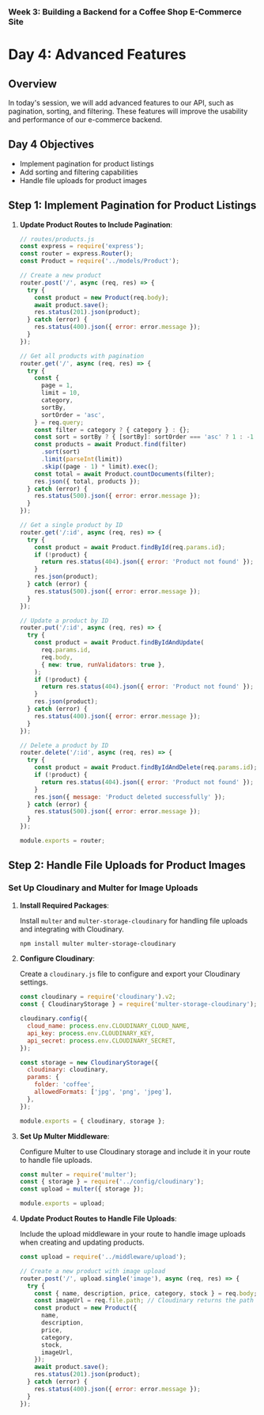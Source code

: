 ### Week 3: Building a Backend for a Coffee Shop E-Commerce Site

# Day 4: Advanced Features

## Overview

In today's session, we will add advanced features to our API, such as pagination, sorting, and filtering. These features will improve the usability and performance of our e-commerce backend.

## Day 4 Objectives

- Implement pagination for product listings
- Add sorting and filtering capabilities
- Handle file uploads for product images

## Step 1: Implement Pagination for Product Listings

1. **Update Product Routes to Include Pagination**:

   ```js
   // routes/products.js
   const express = require('express');
   const router = express.Router();
   const Product = require('../models/Product');

   // Create a new product
   router.post('/', async (req, res) => {
     try {
       const product = new Product(req.body);
       await product.save();
       res.status(201).json(product);
     } catch (error) {
       res.status(400).json({ error: error.message });
     }
   });

   // Get all products with pagination
   router.get('/', async (req, res) => {
     try {
       const {
         page = 1,
         limit = 10,
         category,
         sortBy,
         sortOrder = 'asc',
       } = req.query;
       const filter = category ? { category } : {};
       const sort = sortBy ? { [sortBy]: sortOrder === 'asc' ? 1 : -1 } : {};
       const products = await Product.find(filter)
         .sort(sort)
         .limit(parseInt(limit))
         .skip((page - 1) * limit).exec();
       const total = await Product.countDocuments(filter);
       res.json({ total, products });
     } catch (error) {
       res.status(500).json({ error: error.message });
     }
   });

   // Get a single product by ID
   router.get('/:id', async (req, res) => {
     try {
       const product = await Product.findById(req.params.id);
       if (!product) {
         return res.status(404).json({ error: 'Product not found' });
       }
       res.json(product);
     } catch (error) {
       res.status(500).json({ error: error.message });
     }
   });

   // Update a product by ID
   router.put('/:id', async (req, res) => {
     try {
       const product = await Product.findByIdAndUpdate(
         req.params.id,
         req.body,
         { new: true, runValidators: true },
       );
       if (!product) {
         return res.status(404).json({ error: 'Product not found' });
       }
       res.json(product);
     } catch (error) {
       res.status(400).json({ error: error.message });
     }
   });

   // Delete a product by ID
   router.delete('/:id', async (req, res) => {
     try {
       const product = await Product.findByIdAndDelete(req.params.id);
       if (!product) {
         return res.status(404).json({ error: 'Product not found' });
       }
       res.json({ message: 'Product deleted successfully' });
     } catch (error) {
       res.status(500).json({ error: error.message });
     }
   });

   module.exports = router;
   ```

## Step 2: Handle File Uploads for Product Images

### Set Up Cloudinary and Multer for Image Uploads

1. **Install Required Packages**:

   Install `multer` and `multer-storage-cloudinary` for handling file uploads and integrating with Cloudinary.

   ```sh
   npm install multer multer-storage-cloudinary
   ```

2. **Configure Cloudinary**:

   Create a `cloudinary.js` file to configure and export your Cloudinary settings.

   ```javascript
   const cloudinary = require('cloudinary').v2;
   const { CloudinaryStorage } = require('multer-storage-cloudinary');

   cloudinary.config({
     cloud_name: process.env.CLOUDINARY_CLOUD_NAME,
     api_key: process.env.CLOUDINARY_KEY,
     api_secret: process.env.CLOUDINARY_SECRET,
   });

   const storage = new CloudinaryStorage({
     cloudinary: cloudinary,
     params: {
       folder: 'coffee',
       allowedFormats: ['jpg', 'png', 'jpeg'],
     },
   });

   module.exports = { cloudinary, storage };
   ```

3. **Set Up Multer Middleware**:

   Configure Multer to use Cloudinary storage and include it in your route to handle file uploads.

   ```javascript
   const multer = require('multer');
   const { storage } = require('../config/cloudinary');
   const upload = multer({ storage });

   module.exports = upload;
   ```

4. **Update Product Routes to Handle File Uploads**:

   Include the upload middleware in your route to handle image uploads when creating and updating products.

   ```javascript
   const upload = require('../middleware/upload');

   // Create a new product with image upload
   router.post('/', upload.single('image'), async (req, res) => {
     try {
       const { name, description, price, category, stock } = req.body;
       const imageUrl = req.file.path; // Cloudinary returns the path of the uploaded image
       const product = new Product({
         name,
         description,
         price,
         category,
         stock,
         imageUrl,
       });
       await product.save();
       res.status(201).json(product);
     } catch (error) {
       res.status(400).json({ error: error.message });
     }
   });
   ```
